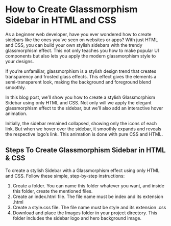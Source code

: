 # How to Create Glassmorphism Sidebar in HTML and CSS



As a beginner web developer, have you ever wondered how to create sidebars like the ones you’ve seen on websites or apps? With just HTML and CSS, you can build your own stylish sidebars with the trendy glassmorphism effect. This not only teaches you how to make popular UI components but also lets you apply the modern glassmorphism style to your designs.

If you’re unfamiliar, glassmorphism is a stylish design trend that creates transparency and frosted glass effects. This effect gives the elements a semi-transparent look, making the background and foreground blend smoothly.

In this blog post, we’ll show you how to create a stylish Glassmorphism Sidebar using only HTML and CSS. Not only will we apply the elegant glassmorphism effect to the sidebar, but we’ll also add an interactive hover animation.


Initially, the sidebar remained collapsed, showing only the icons of each link. But when we hover over the sidebar, it smoothly expands and reveals the respective logo’s link. This animation is done with pure CSS and HTML.

## Steps To Create Glassmorphism Sidebar in HTML & CSS
To create a stylish Sidebar with a Glassmorphism effect using only HTML and CSS. Follow these simple, step-by-step instructions:

1. Create a folder. You can name this folder whatever you want, and inside this folder, create the mentioned files.
2. Create an index.html file. The file name must be index and its extension .html
3. Create a style.css file. The file name must be style and its extension .css
4. Download and place the Images folder in your project directory. This folder includes the sidebar logo and hero background image.
